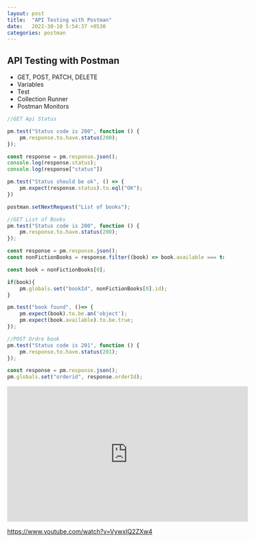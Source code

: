 ```yaml
---
layout: post
title:  "API Testing with Postman"
date:   2022-30-10 5:54:37 +0530
categories: postman
---
```


## API Testing with Postman

* GET, POST, PATCH, DELETE
* Variables
* Test
* Collection Runner 
* Postman Monitors 

```javascript
//GET Api Status

pm.test("Status code is 200", function () {
    pm.response.to.have.status(200);
});

const response = pm.response.json();
console.log(response.status);
console.log(response["status"])

pm.test("Status should be ok", () => {
    pm.expect(response.status).to.eql("OK");
})

postman.setNextRequest("List of books");

//GET List of Books
pm.test("Status code is 200", function () {
    pm.response.to.have.status(200);
});

const response = pm.response.json();
const nonFictionBooks = response.filter((book) => book.available === true);

const book = nonFictionBooks[0];

if(book){
    pm.globals.set("bookId", nonFictionBooks[0].id);
}

pm.test("book found", ()=> {
    pm.expect(book).to.be.an('object');
    pm.expect(book.available).to.be.true;
});

//POST Ordre book
pm.test("Status code is 201", function () {
    pm.response.to.have.status(201);
});

const response = pm.response.json();
pm.globals.set("orderid", response.orderId);
```

<iframe width="560" height="315" src="https://www.youtube.com/embed/VywxIQ2ZXw4" title="YouTube video player" frameborder="0" allow="accelerometer; autoplay; clipboard-write; encrypted-media; gyroscope; picture-in-picture" allowfullscreen></iframe>

https://www.youtube.com/watch?v=VywxIQ2ZXw4


                                   
                                  
                                  
